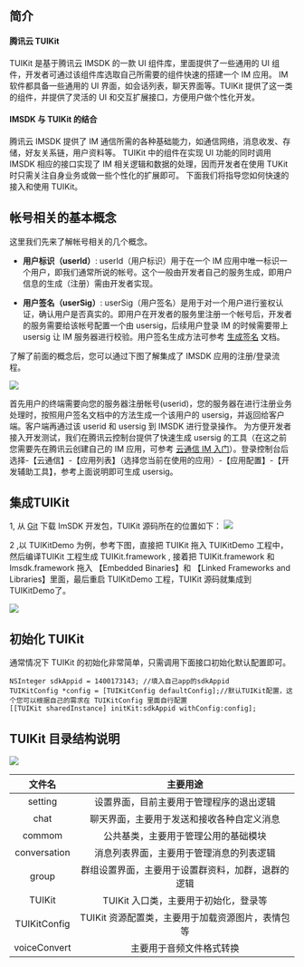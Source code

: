 ## 简介
#### 腾讯云 TUIKit

TUIKit 是基于腾讯云 IMSDK 的一款 UI 组件库，里面提供了一些通用的 UI 组件，开发者可通过该组件库选取自己所需要的组件快速的搭建一个 IM 应用。
IM 软件都具备一些通用的 UI 界面，如会话列表，聊天界面等。TUIKit 提供了这一类的组件，并提供了灵活的 UI 和交互扩展接口，方便用户做个性化开发。

#### IMSDK 与 TUIKit 的结合
腾讯云 IMSDK 提供了 IM 通信所需的各种基础能力，如通信网络，消息收发、存储，好友关系链，用户资料等。 TUIKit 中的组件在实现 UI 功能的同时调用 IMSDK 相应的接口实现了 IM 相关逻辑和数据的处理，因而开发者在使用 TUKit 时只需关注自身业务或做一些个性化的扩展即可。
下面我们将指导您如何快速的接入和使用 TUIKit。

## 帐号相关的基本概念

这里我们先来了解帐号相关的几个概念。

- **用户标识（userId）**:
userId（用户标识）用于在一个 IM 应用中唯一标识一个用户，即我们通常所说的帐号。这个一般由开发者自己的服务生成，即用户信息的生成（注册）需由开发者实现。

- **用户签名（userSig）**:
userSig（用户签名）是用于对一个用户进行鉴权认证，确认用户是否真实的。即用户在开发者的服务里注册一个帐号后，开发者的服务需要给该帐号配置一个由 usersig，后续用户登录 IM 的时候需要带上 usersig 让 IM 服务器进行校验。用户签名生成方法可参考 [生成签名](https://cloud.tencent.com/document/product/647/17275) 文档。

了解了前面的概念后，您可以通过下图了解集成了 IMSDK 应用的注册/登录流程。

![](	http://dldir1.qq.com/hudongzhibo/im/regist&login.jpg)

首先用户的终端需要向您的服务器注册帐号(userid)，您的服务器在进行注册业务处理时，按照用户签名文档中的方法生成一个该用户的 usersig，并返回给客户端。客户端再通过该 userid 和 usersig 到 IMSDK 进行登录操作。
为方便开发者接入开发测试，我们在腾讯云控制台提供了快速生成 usersig 的工具（在这之前您需要先在腾讯云创建自己的 IM 应用，可参考 [云通信 IM 入门](https://cloud.tencent.com/product/im/getting-started)）。登录控制台后选择-【云通信】-【应用列表】（选择您当前在使用的应用）-【应用配置】-【开发辅助工具】，参考上面说明即可生成 usersig。

## 集成TUIKit
1, 从 [Git](https://github.com/TencentVideoCloudIM/TIMSDK.git) 下载 ImSDK 开发包，TUIKit 源码所在的位置如下：
![](https://main.qcloudimg.com/raw/6b3d09ba290e78783cc764a9620b42e1.png)

2 ,以 TUIKitDemo 为例，参考下图，直接把 TUIKit 拖入 TUIKitDemo 工程中，然后编译TUIKit 工程生成 TUIKit.framework , 接着把 TUIKit.framework 和 Imsdk.framework 拖入 【Embedded Binaries】和 【Linked Frameworks and Libraries】里面，最后重启  TUIKitDemo 工程，TUIKit 源码就集成到 TUIKitDemo了。

![](https://main.qcloudimg.com/raw/a09cbe3019676ef182605d893ffe9e57.png)

## 初始化 TUIKit

通常情况下 TUIKit 的初始化非常简单，只需调用下面接口初始化默认配置即可。

```
NSInteger sdkAppid = 1400173143; //填入自己app的sdkAppid
TUIKitConfig *config = [TUIKitConfig defaultConfig];//默认TUIKit配置，这个您可以根据自己的需求在 TUIKitConfig 里面自行配置
[[TUIKit sharedInstance] initKit:sdkAppid withConfig:config];
```

## TUIKit 目录结构说明

![](https://main.qcloudimg.com/raw/64b0d6df1854abbb768e8b15a2c54f98.png)

| 文件名 |主要用途|
|:-:|:-:|
|setting|设置界面，目前主要用于管理程序的退出逻辑|
|chat|聊天界面，主要用于发送和接收各种自定义消息|
|commom|公共基类，主要用于管理公用的基础模块|
|conversation|消息列表界面，主要用于管理消息的列表逻辑|
|group|群组设置界面，主要用于设置群资料，加群，退群的逻辑|
|TUIKit|TUIKit 入口类，主要用于初始化，登录等|
|TUIKitConfig|TUIKit 资源配置类，主要用于加载资源图片，表情包等|
| voiceConvert |主要用于音频文件格式转换|
